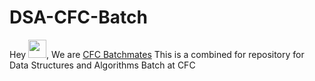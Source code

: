 # DSA-CFC-Batch
Hey <img src="https://github.com/TheDudeThatCode/TheDudeThatCode/blob/master/Assets/Hi.gif" width="29px">, We are [CFC Batchmates](https://codeforcause.org/) 
This is a combined for repository for Data Structures and Algorithms Batch at CFC
